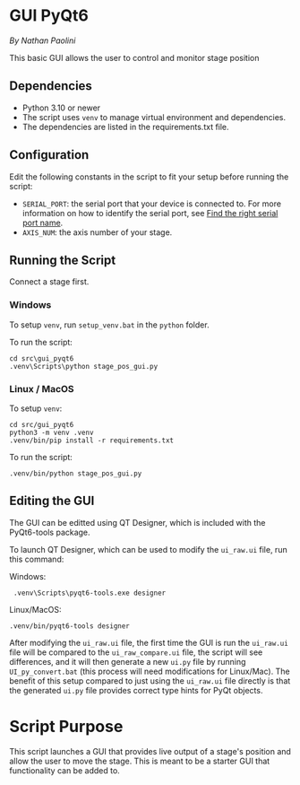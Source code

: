 # GUI PyQt6

*By Nathan Paolini*

This basic GUI allows the user to control and monitor stage position

## Dependencies
- Python 3.10 or newer
- The script uses `venv` to manage virtual environment and dependencies.
- The dependencies are listed in the requirements.txt file.

## Configuration
Edit the following constants in the script to fit your setup before running the script:
- `SERIAL_PORT`: the serial port that your device is connected to.
For more information on how to identify the serial port,
see [Find the right serial port name](https://software.zaber.com/motion-library/docs/guides/find_right_port).
- `AXIS_NUM`: the axis number of your stage.

## Running the Script
Connect a stage first.

### Windows
To setup `venv`, run `setup_venv.bat` in the `python` folder.

To run the script:

	cd src\gui_pyqt6
	.venv\Scripts\python stage_pos_gui.py

### Linux / MacOS
To setup `venv`:

    cd src/gui_pyqt6
    python3 -m venv .venv
    .venv/bin/pip install -r requirements.txt

To run the script:

    .venv/bin/python stage_pos_gui.py

## Editing the GUI
The GUI can be editted using QT Designer, which is included with the PyQt6-tools package.

To launch QT Designer, which can be used to modify the `ui_raw.ui` file, run this command:

Windows:

	 .venv\Scripts\pyqt6-tools.exe designer

Linux/MacOS:

    .venv/bin/pyqt6-tools designer

After modifying the `ui_raw.ui` file, the first time the GUI is run the `ui_raw.ui` file will
be compared to the `ui_raw_compare.ui` file, the script will see differences, and it will then
generate a new `ui.py` file by running `UI_py_convert.bat` (this process will need modifications for Linux/Mac).
The benefit of this setup compared to just using the `ui_raw.ui` file directly is that the generated `ui.py` file
provides correct type hints for PyQt objects.

# Script Purpose
This script launches a GUI that provides live output of a stage's position and allow the user to move the stage.
This is meant to be a starter GUI that functionality can be added to.
